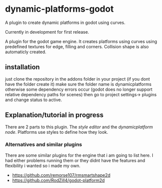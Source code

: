 # dynamic-platforms-godot
A plugin to create dynamic platforms in godot using curves.

Currently in development for first release.

A plugin for the godot game engine. It creates platforms using curves using predefined textures for edge, filling and corners. Collision shape is also automaticly created. 

## installation
just clone the repository in the addons folder in your project (if you dont have the folder create it) make sure the folder name is dynamicplatforms otherwise some dependency errors occur (godot does no longer support relative dependency paths for scenes) then go to project settings-> plugins and change status to active. 

## Explanation/tutorial in progress
There are 2 parts to this plugin. The *style editor* and the *dynamicplatform node*. Platforms use styles to define how they look.

### Alternatives and similar plugins

There are some similar plugins for the engine that i am going to list here. I had either problems running them or they didnt have the features and flexibility i wanted so i made my own.

* https://github.com/remorse107/rmsmartshape2d
* https://github.com/RodZill4/godot-platform2d
